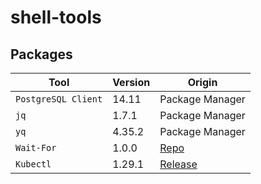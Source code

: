 # shell-tools


## Packages

| Tool | Version | Origin |
|---|---|---|
| `PostgreSQL Client` | 14.11 | Package Manager |
| `jq` | 1.7.1 | Package Manager |
| `yq` | 4.35.2 | Package Manager |
| `Wait-For` | 1.0.0 | [Repo](https://github.com/mrako/wait-for/releases)
| `Kubectl` | 1.29.1 | [Release](https://kubernetes.io/docs/tasks/tools/install-kubectl-linux/#install-kubectl-binary-with-curl-on-linux)
